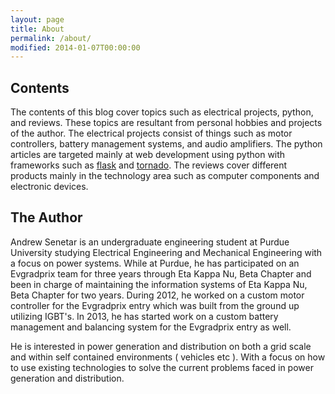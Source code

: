 ```yaml
---
layout: page 
title: About
permalink: /about/
modified: 2014-01-07T00:00:00
---
```



## Contents
The contents of this blog cover topics such as electrical projects, python, and reviews.  These topics are resultant from personal hobbies and projects of the author.  The electrical projects consist of things such as motor controllers, battery management systems, and audio amplifiers.  The python articles are targeted mainly at web development using python with frameworks such as [flask](http://flask.pocoo.org/) and [tornado](http://www.tornadoweb.org/).  The reviews cover different products mainly in the technology area such as computer components and electronic devices.

## The Author
Andrew Senetar is an undergraduate engineering student at Purdue University studying Electrical Engineering and Mechanical Engineering with a focus on power systems. While at Purdue, he has participated on an Evgradprix team for three years through Eta Kappa Nu, Beta Chapter and been in charge of maintaining the information systems of Eta Kappa Nu, Beta Chapter for two years. During 2012, he worked on a custom motor controller for the Evgradprix entry which was built from the ground up utilizing IGBT's.  In 2013, he has started work on a custom battery management and balancing system for the Evgradprix entry as well.  

He is interested in power generation and distribution on both a grid scale and within self contained environments ( vehicles etc ). With a focus on how to use existing technologies to solve the current problems faced in power generation and distribution.  
